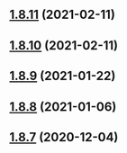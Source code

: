 ## [1.8.11](https://github.com/dds/aoc2019/compare/v1.8.10...v1.8.11) (2021-02-11)



## [1.8.10](https://github.com/dds/aoc2019/compare/v1.8.9...v1.8.10) (2021-02-11)



## [1.8.9](https://github.com/dds/aoc2019/compare/v1.8.8...v1.8.9) (2021-01-22)



## [1.8.8](https://github.com/dds/aoc2019/compare/v1.8.7...v1.8.8) (2021-01-06)



## [1.8.7](https://github.com/dds/aoc2019/compare/v1.8.6...v1.8.7) (2020-12-04)



